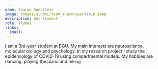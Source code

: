 ```yaml
---
name: Sharon Guerstein
image: images/alumni/team_sharonguerstein.jpeg
description: BSc student
role: alumni
links:
  email: 
---
```


I am a 3rd-year student at BGU. My main interests are neuroscience, molecular biology and psychology. In my research project I study the epidemiology of COVID-19 using compartmental models. My hobbies are dancing, playing the piano and hiking.


